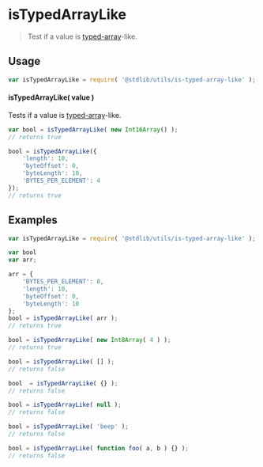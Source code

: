 # isTypedArrayLike

> Test if a value is [typed-array][typed-array]-like.

<section class="usage">

## Usage

``` javascript
var isTypedArrayLike = require( '@stdlib/utils/is-typed-array-like' );
```

#### isTypedArrayLike( value )

Tests if a value is [typed-array][typed-array]-like.

``` javascript
var bool = isTypedArrayLike( new Int16Array() );
// returns true

bool = isTypedArrayLike({
    'length': 10,
    'byteOffset': 0,
    'byteLength': 10,
    'BYTES_PER_ELEMENT': 4
});
// returns true
```

</section>

<!-- /.usage -->


<section class="examples">

## Examples

``` javascript
var isTypedArrayLike = require( '@stdlib/utils/is-typed-array-like' );

var bool
var arr;

arr = {
    'BYTES_PER_ELEMENT': 8,
    'length': 10,
    'byteOffset': 0,
    'byteLength': 10
};
bool = isTypedArrayLike( arr );
// returns true

bool = isTypedArrayLike( new Int8Array( 4 ) );
// returns true

bool = isTypedArrayLike( [] );
// returns false

bool  = isTypedArrayLike( {} );
// returns false

bool = isTypedArrayLike( null );
// returns false

bool = isTypedArrayLike( 'beep' );
// returns false

bool = isTypedArrayLike( function foo( a, b ) {} );
// returns false
```

</section>

<!-- /.examples -->


<section class="links">

[typed-array]: https://developer.mozilla.org/en-US/docs/Web/JavaScript/Typed_arrays

</section>

<!-- /.links -->
